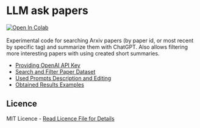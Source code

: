 # LLM ask papers
<a href="https://colab.research.google.com/github/michalkrawczyk/LLM_ask_papers/blob/main/colab_example/LLM_ask_papers.ipynb"><img src="https://colab.research.google.com/assets/colab-badge.svg" alt="Open In Colab"></a> <br></br>
Experimental code for searching Arxiv papers (by paper id, or most recent by specific tag) and summarize them with ChatGPT.
Also allows filtering more interesting papers with using created short summaries.

- [Providing OpenAI API Key](https://github.com/michalkrawczyk/Arxiv_GPT_Summarizer/issues/7) 
- [Search and Filter Paper Dataset](https://github.com/michalkrawczyk/Arxiv_GPT_Summarizer/issues/12) 
- [Used Prompts Description and Editing](https://github.com/michalkrawczyk/Arxiv_GPT_Summarizer/issues/6)
- [Obtained Results Examples](https://github.com/michalkrawczyk/Arxiv_GPT_Summarizer/issues/8)



## Licence
MIT Licence - [Read Licence File for Details](https://github.com/michalkrawczyk/Arxiv_GPT_Summarizer/blob/main/LICENSE)
